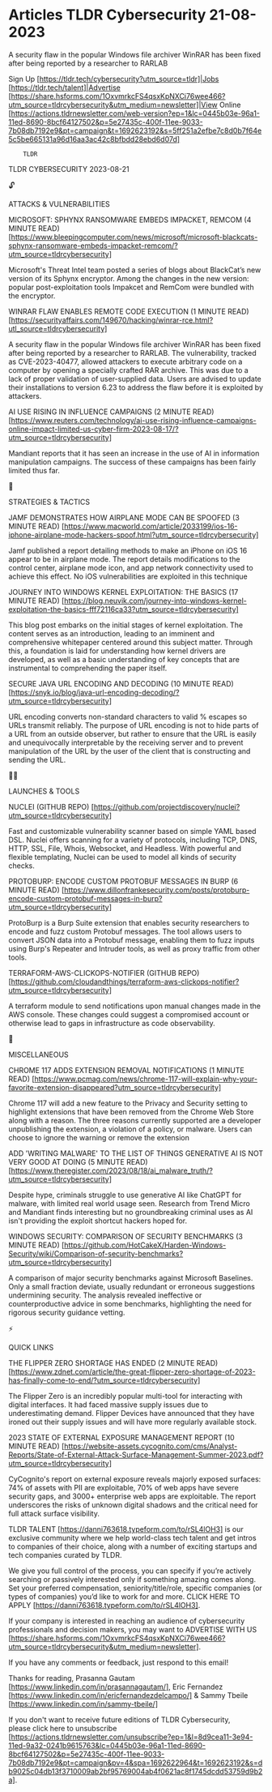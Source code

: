 # Articles TLDR Cybersecurity 21-08-2023

A security flaw in the popular Windows file archiver WinRAR has been
fixed after being reported by a researcher to RARLAB  

Sign Up [https://tldr.tech/cybersecurity?utm_source=tldr]|Jobs
[https://tldr.tech/talent]|Advertise
[https://share.hsforms.com/1OxvmrkcFS4qsxKpNXCi76wee466?utm_source=tldrcybersecurity&utm_medium=newsletter]|View
Online
[https://actions.tldrnewsletter.com/web-version?ep=1&lc=0445b03e-96a1-11ed-8690-8bcf64127502&p=5e27435c-400f-11ee-9033-7b08db7192e9&pt=campaign&t=1692623192&s=5ff251a2efbe7c8d0b7f64e5c5be665131a96d16aa3ac42c8bfbdd28ebd6d07d]


		TLDR 

TLDR CYBERSECURITY 2023-08-21

🔓 

ATTACKS & VULNERABILITIES

MICROSOFT: SPHYNX RANSOMWARE EMBEDS IMPACKET, REMCOM (4 MINUTE READ)
[https://www.bleepingcomputer.com/news/microsoft/microsoft-blackcats-sphynx-ransomware-embeds-impacket-remcom/?utm_source=tldrcybersecurity]

Microsoft's Threat Intel team posted a series of blogs about
BlackCat’s new version of its Sphynx encryptor. Among the changes in
the new version: popular post-exploitation tools Impakcet and RemCom
were bundled with the encryptor. 

WINRAR FLAW ENABLES REMOTE CODE EXECUTION (1 MINUTE READ)
[https://securityaffairs.com/149670/hacking/winrar-rce.html?utl_source=tldrcybersecurity]

A security flaw in the popular Windows file archiver WinRAR has been
fixed after being reported by a researcher to RARLAB. The
vulnerability, tracked as CVE-2023-40477, allowed attackers to execute
arbitrary code on a computer by opening a specially crafted RAR
archive. This was due to a lack of proper validation of user-supplied
data. Users are advised to update their installations to version 6.23
to address the flaw before it is exploited by attackers. 

AI USE RISING IN INFLUENCE CAMPAIGNS (2 MINUTE READ)
[https://www.reuters.com/technology/ai-use-rising-influence-campaigns-online-impact-limited-us-cyber-firm-2023-08-17/?utm_source=tldrcybersecurity]

Mandiant reports that it has seen an increase in the use of AI in
information manipulation campaigns. The success of these campaigns has
been fairly limited thus far. 

🧠 

STRATEGIES & TACTICS

JAMF DEMONSTRATES HOW AIRPLANE MODE CAN BE SPOOFED (3 MINUTE READ)
[https://www.macworld.com/article/2033199/ios-16-iphone-airplane-mode-hackers-spoof.html?utm_source=tldrcybersecurity]

Jamf published a report detailing methods to make an iPhone on iOS 16
appear to be in airplane mode. The report details modifications to the
control center, airplane mode icon, and app network connectivity used
to achieve this effect. No iOS vulnerabilities are exploited in this
technique 

JOURNEY INTO WINDOWS KERNEL EXPLOITATION: THE BASICS (17 MINUTE READ)
[https://blog.neuvik.com/journey-into-windows-kernel-exploitation-the-basics-fff72116ca33?utm_source=tldrcybersecurity]

This blog post embarks on the initial stages of kernel exploitation.
The content serves as an introduction, leading to an imminent and
comprehensive whitepaper centered around this subject matter. Through
this, a foundation is laid for understanding how kernel drivers are
developed, as well as a basic understanding of key concepts that are
instrumental to comprehending the paper itself. 

SECURE JAVA URL ENCODING AND DECODING (10 MINUTE READ)
[https://snyk.io/blog/java-url-encoding-decoding/?utm_source=tldrcybersecurity]

URL encoding converts non-standard characters to valid % escapes so
URLs transmit reliably. The purpose of URL encoding is not to hide
parts of a URL from an outside observer, but rather to ensure that the
URL is easily and unequivocally interpretable by the receiving server
and to prevent manipulation of the URL by the user of the client that
is constructing and sending the URL. 

🧑‍💻 

LAUNCHES & TOOLS

NUCLEI (GITHUB REPO)
[https://github.com/projectdiscovery/nuclei?utm_source=tldrcybersecurity]

Fast and customizable vulnerability scanner based on simple YAML based
DSL. Nuclei offers scanning for a variety of protocols, including TCP,
DNS, HTTP, SSL, File, Whois, Websocket, and Headless. With powerful
and flexible templating, Nuclei can be used to model all kinds of
security checks. 

PROTOBURP: ENCODE CUSTOM PROTOBUF MESSAGES IN BURP (6 MINUTE READ)
[https://www.dillonfrankesecurity.com/posts/protoburp-encode-custom-protobuf-messages-in-burp?utm_source=tldrcybersecurity]

ProtoBurp is a Burp Suite extension that enables security researchers
to encode and fuzz custom Protobuf messages. The tool allows users to
convert JSON data into a Protobuf message, enabling them to fuzz
inputs using Burp's Repeater and Intruder tools, as well as proxy
traffic from other tools. 

TERRAFORM-AWS-CLICKOPS-NOTIFIER (GITHUB REPO)
[https://github.com/cloudandthings/terraform-aws-clickops-notifier?utm_source=tldrcybersecurity]

A terraform module to send notifications upon manual changes made in
the AWS console. These changes could suggest a compromised account or
otherwise lead to gaps in infrastructure as code observability. 

🎁 

MISCELLANEOUS

CHROME 117 ADDS EXTENSION REMOVAL NOTIFICATIONS (1 MINUTE READ)
[https://www.pcmag.com/news/chrome-117-will-explain-why-your-favorite-extension-disappeared?utm_source=tldrcybersecurity]

Chrome 117 will add a new feature to the Privacy and Security setting
to highlight extensions that have been removed from the Chrome Web
Store along with a reason. The three reasons currently supported are a
developer unpublishing the extension, a violation of a policy, or
malware. Users can choose to ignore the warning or remove the
extension 

ADD 'WRITING MALWARE' TO THE LIST OF THINGS GENERATIVE AI IS NOT VERY
GOOD AT DOING (5 MINUTE READ)
[https://www.theregister.com/2023/08/18/ai_malware_truth/?utm_source=tldrcybersecurity]

Despite hype, criminals struggle to use generative AI like ChatGPT for
malware, with limited real world usage seen. Research from Trend Micro
and Mandiant finds interesting but no groundbreaking criminal uses as
AI isn't providing the exploit shortcut hackers hoped for. 

WINDOWS SECURITY: COMPARISON OF SECURITY BENCHMARKS (3 MINUTE READ)
[https://github.com/HotCakeX/Harden-Windows-Security/wiki/Comparison-of-security-benchmarks?utm_source=tldrcybersecurity]

A comparison of major security benchmarks against Microsoft Baselines.
Only a small fraction deviate, usually redundant or erroneous
suggestions undermining security. The analysis revealed ineffective or
counterproductive advice in some benchmarks, highlighting the need for
rigorous security guidance vetting. 

⚡ 

QUICK LINKS

THE FLIPPER ZERO SHORTAGE HAS ENDED (2 MINUTE READ)
[https://www.zdnet.com/article/the-great-flipper-zero-shortage-of-2023-has-finally-come-to-end/?utm_source=tldrcybersecurity]

The Flipper Zero is an incredibly popular multi-tool for interacting
with digital interfaces. It had faced massive supply issues due to
underestimating demand. Flipper Devices have announced that they have
ironed out their supply issues and will have more regularly available
stock. 

2023 STATE OF EXTERNAL EXPOSURE MANAGEMENT REPORT (10 MINUTE READ)
[https://website-assets.cycognito.com/cms/Analyst-Reports/State-of-External-Attack-Surface-Management-Summer-2023.pdf?utm_source=tldrcybersecurity]

CyCognito's report on external exposure reveals majorly exposed
surfaces: 74% of assets with PII are exploitable, 70% of web apps have
severe security gaps, and 3000+ enterprise web apps are exploitable.
The report underscores the risks of unknown digital shadows and the
critical need for full attack surface visibility. 

TLDR TALENT [https://danni763618.typeform.com/to/rSL4lOH3] is our
exclusive community where we help world-class tech talent and get
intros to companies of their choice, along with a number of exciting
startups and tech companies curated by TLDR.

We give you full control of the process, you can specify if you’re
actively searching or passively interested only if something amazing
comes along. Set your preferred compensation, seniority/title/role,
specific companies (or types of companies) you’d like to work for
and more. CLICK HERE TO APPLY
[https://danni763618.typeform.com/to/rSL4lOH3].

If your company is interested in reaching an audience of cybersecurity
professionals and decision makers, you may want to ADVERTISE WITH US
[https://share.hsforms.com/1OxvmrkcFS4qsxKpNXCi76wee466?utm_source=tldrcybersecurity&utm_medium=newsletter].


If you have any comments or feedback, just respond to this email! 

Thanks for reading, 
Prasanna Gautam [https://www.linkedin.com/in/prasannagautam/], Eric
Fernandez [https://www.linkedin.com/in/ericfernandezdelcampo/] & Sammy
Tbeile [https://www.linkedin.com/in/sammy-tbeile/] 

If you don't want to receive future editions of TLDR Cybersecurity,
please click here to unsubscribe
[https://actions.tldrnewsletter.com/unsubscribe?ep=1&l=8d9cea11-3e94-11ed-9a32-0241b9615763&lc=0445b03e-96a1-11ed-8690-8bcf64127502&p=5e27435c-400f-11ee-9033-7b08db7192e9&pt=campaign&pv=4&spa=1692622964&t=1692623192&s=db9025c04db13f3710009ab2bf95769004ab4f0621ac8f1745dcdd53759d9b2a].


 